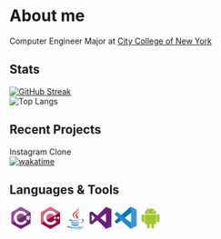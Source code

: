 # About me
Computer Engineer Major at <a href="http://www.unb.br">City College of New York</a>

## Stats
[![GitHub Streak](http://github-readme-streak-stats.herokuapp.com?user=btjandra15&theme=dark&date_format=M%20j%5B%2C%20Y%5D)](https://git.io/streak-stats) <br>
![Top Langs](https://github-readme-stats.vercel.app/api/top-langs/?username=btjandra15&theme=dark)

## Recent Projects
Instagram Clone<br>
[![wakatime](https://wakatime.com/badge/user/a590ada1-1ee0-4bf6-bcd0-2fa3ab44b0d1/project/30b2aee1-0c62-42e1-8d5b-b249bb6999d2.svg)](https://wakatime.com/badge/user/a590ada1-1ee0-4bf6-bcd0-2fa3ab44b0d1/project/30b2aee1-0c62-42e1-8d5b-b249bb6999d2)

## Languages & Tools 
<img src="https://github.com/devicons/devicon/blob/master/icons/csharp/csharp-original.svg" title="C#" alt="C#" width="40" height="40" /> &nbsp;
<img src="https://github.com/devicons/devicon/blob/master/icons/cplusplus/cplusplus-original.svg" title="C++" alt="C++" width="40" height="40" />
<img src="https://github.com/devicons/devicon/blob/master/icons/java/java-original.svg" title="Java" alt="Java" width="40" height="40" />
<img src="https://github.com/devicons/devicon/blob/master/icons/visualstudio/visualstudio-plain.svg" title="Visual Studio" alt="Visual Studio" width="40" height="40" />
<img src="https://github.com/devicons/devicon/blob/master/icons/vscode/vscode-original.svg" title="Visual Studio Code" alt="Visual Studio Code" width="40" height="40" />
<img src="https://github.com/devicons/devicon/blob/master/icons/android/android-original.svg" title="Android Studio" alt="Android Studio" width="40" height="40" />
